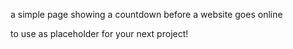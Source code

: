 a simple page showing a countdown before a website goes online

to use as placeholder for your next project!